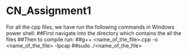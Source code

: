 # CN_Assignment1
For all the cpp files, we have run the following commands in Windows power shell:
##First navigate into the directory which contains the all the files
##Then to compile run:
##g++ <name_of_the_file>.cpp -o <name_of_the_file> -lpcap
 ##sudo ./<name_of_the_file>
